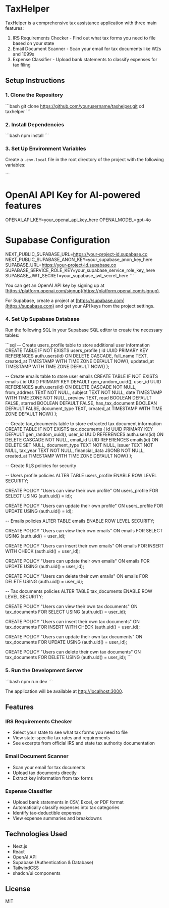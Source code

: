 # TaxHelper

TaxHelper is a comprehensive tax assistance application with three main features:
1. IRS Requirements Checker - Find out what tax forms you need to file based on your state
2. Email Document Scanner - Scan your email for tax documents like W2s and 1099s
3. Expense Classifier - Upload bank statements to classify expenses for tax filing

## Setup Instructions

### 1. Clone the Repository

\`\`\`bash
git clone https://github.com/yourusername/taxhelper.git
cd taxhelper
\`\`\`

### 2. Install Dependencies

\`\`\`bash
npm install
\`\`\`

### 3. Set Up Environment Variables

Create a `.env.local` file in the root directory of the project with the following variables:

\`\`\`
# OpenAI API Key for AI-powered features
OPENAI_API_KEY=your_openai_api_key_here
OPENAI_MODEL=gpt-4o

# Supabase Configuration
NEXT_PUBLIC_SUPABASE_URL=https://your-project-id.supabase.co
NEXT_PUBLIC_SUPABASE_ANON_KEY=your_supabase_anon_key_here
SUPABASE_URL=https://your-project-id.supabase.co
SUPABASE_SERVICE_ROLE_KEY=your_supabase_service_role_key_here
SUPABASE_JWT_SECRET=your_supabase_jwt_secret_here
\`\`\`

You can get an OpenAI API key by signing up at [https://platform.openai.com/signup](https://platform.openai.com/signup).

For Supabase, create a project at [https://supabase.com](https://supabase.com) and get your API keys from the project settings.

### 4. Set Up Supabase Database

Run the following SQL in your Supabase SQL editor to create the necessary tables:

\`\`\`sql
-- Create users_profile table to store additional user information
CREATE TABLE IF NOT EXISTS users_profile (
  id UUID PRIMARY KEY REFERENCES auth.users(id) ON DELETE CASCADE,
  full_name TEXT,
  created_at TIMESTAMP WITH TIME ZONE DEFAULT NOW(),
  updated_at TIMESTAMP WITH TIME ZONE DEFAULT NOW()
);

-- Create emails table to store user emails
CREATE TABLE IF NOT EXISTS emails (
  id UUID PRIMARY KEY DEFAULT gen_random_uuid(),
  user_id UUID REFERENCES auth.users(id) ON DELETE CASCADE NOT NULL,
  from_address TEXT NOT NULL,
  subject TEXT NOT NULL,
  date TIMESTAMP WITH TIME ZONE NOT NULL,
  preview TEXT,
  read BOOLEAN DEFAULT FALSE,
  starred BOOLEAN DEFAULT FALSE,
  has_tax_document BOOLEAN DEFAULT FALSE,
  document_type TEXT,
  created_at TIMESTAMP WITH TIME ZONE DEFAULT NOW()
);

-- Create tax_documents table to store extracted tax document information
CREATE TABLE IF NOT EXISTS tax_documents (
  id UUID PRIMARY KEY DEFAULT gen_random_uuid(),
  user_id UUID REFERENCES auth.users(id) ON DELETE CASCADE NOT NULL,
  email_id UUID REFERENCES emails(id) ON DELETE SET NULL,
  document_type TEXT NOT NULL,
  issuer TEXT NOT NULL,
  tax_year TEXT NOT NULL,
  financial_data JSONB NOT NULL,
  created_at TIMESTAMP WITH TIME ZONE DEFAULT NOW()
);

-- Create RLS policies for security

-- Users profile policies
ALTER TABLE users_profile ENABLE ROW LEVEL SECURITY;

CREATE POLICY "Users can view their own profile"
ON users_profile FOR SELECT
USING (auth.uid() = id);

CREATE POLICY "Users can update their own profile"
ON users_profile FOR UPDATE
USING (auth.uid() = id);

-- Emails policies
ALTER TABLE emails ENABLE ROW LEVEL SECURITY;

CREATE POLICY "Users can view their own emails"
ON emails FOR SELECT
USING (auth.uid() = user_id);

CREATE POLICY "Users can insert their own emails"
ON emails FOR INSERT
WITH CHECK (auth.uid() = user_id);

CREATE POLICY "Users can update their own emails"
ON emails FOR UPDATE
USING (auth.uid() = user_id);

CREATE POLICY "Users can delete their own emails"
ON emails FOR DELETE
USING (auth.uid() = user_id);

-- Tax documents policies
ALTER TABLE tax_documents ENABLE ROW LEVEL SECURITY;

CREATE POLICY "Users can view their own tax documents"
ON tax_documents FOR SELECT
USING (auth.uid() = user_id);

CREATE POLICY "Users can insert their own tax documents"
ON tax_documents FOR INSERT
WITH CHECK (auth.uid() = user_id);

CREATE POLICY "Users can update their own tax documents"
ON tax_documents FOR UPDATE
USING (auth.uid() = user_id);

CREATE POLICY "Users can delete their own tax documents"
ON tax_documents FOR DELETE
USING (auth.uid() = user_id);
\`\`\`

### 5. Run the Development Server

\`\`\`bash
npm run dev
\`\`\`

The application will be available at [http://localhost:3000](http://localhost:3000).

## Features

### IRS Requirements Checker
- Select your state to see what tax forms you need to file
- View state-specific tax rates and requirements
- See excerpts from official IRS and state tax authority documentation

### Email Document Scanner
- Scan your email for tax documents
- Upload tax documents directly
- Extract key information from tax forms

### Expense Classifier
- Upload bank statements in CSV, Excel, or PDF format
- Automatically classify expenses into tax categories
- Identify tax-deductible expenses
- View expense summaries and breakdowns

## Technologies Used

- Next.js
- React
- OpenAI API
- Supabase (Authentication & Database)
- TailwindCSS
- shadcn/ui components

## License

MIT
